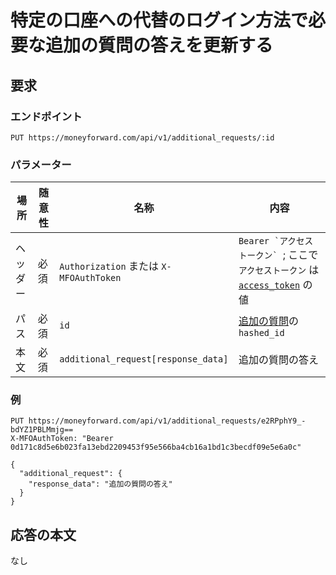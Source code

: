 # 特定の口座への代替のログイン方法で必要な追加の質問の答えを更新する

## 要求

### エンドポイント

```
PUT https://moneyforward.com/api/v1/additional_requests/:id
```

### パラメーター

場所 | 随意性 | 名称 | 内容
---- | ---- | ---- | ---
ヘッダー | 必須 | `Authorization` または `X-MFOAuthToken` | ```Bearer `アクセストークン` ```; ここで `アクセストークン` は [`access_token`](token.md) の値
パス | 必須 | `id` | [追加の質問](additional_requests_create.md)の `hashed_id`
本文 | 必須 | `additional_request[response_data]` | 追加の質問の答え

### 例

```
PUT https://moneyforward.com/api/v1/additional_requests/e2RPphY9_-bdYZ1PBLMmjg==
X-MFOAuthToken: "Bearer 0d171c8d5e6b023fa13ebd2209453f95e566ba4cb16a1bd1c3becdf09e5e6a0c"

{
  "additional_request": {
    "response_data": "追加の質問の答え"
  }
}
```

## 応答の本文

なし
